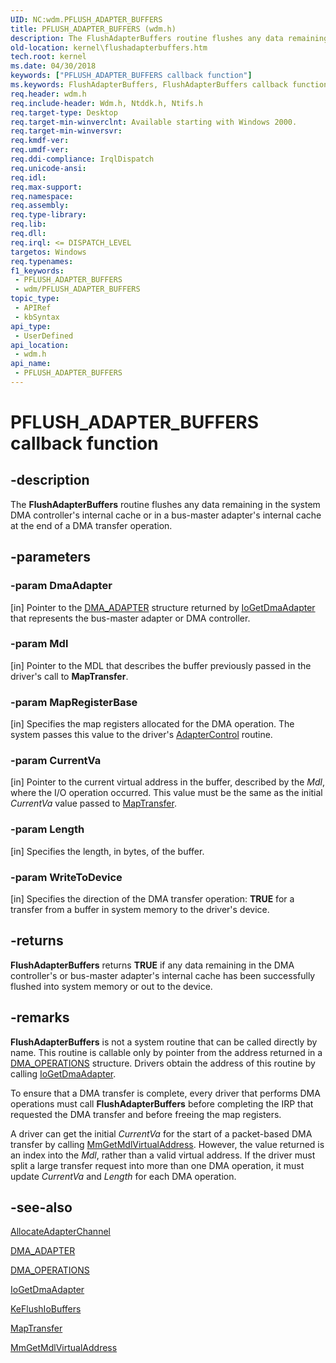 ```yaml
---
UID: NC:wdm.PFLUSH_ADAPTER_BUFFERS
title: PFLUSH_ADAPTER_BUFFERS (wdm.h)
description: The FlushAdapterBuffers routine flushes any data remaining in the system DMA controller's internal cache or in a bus-master adapter's internal cache at the end of a DMA transfer operation.
old-location: kernel\flushadapterbuffers.htm
tech.root: kernel
ms.date: 04/30/2018
keywords: ["PFLUSH_ADAPTER_BUFFERS callback function"]
ms.keywords: FlushAdapterBuffers, FlushAdapterBuffers callback function [Kernel-Mode Driver Architecture], PFLUSH_ADAPTER_BUFFERS, PFLUSH_ADAPTER_BUFFERS callback, kdma_97ac2c04-7f7e-495d-b846-d4f0ea27bdac.xml, kernel.flushadapterbuffers, wdm/FlushAdapterBuffers
req.header: wdm.h
req.include-header: Wdm.h, Ntddk.h, Ntifs.h
req.target-type: Desktop
req.target-min-winverclnt: Available starting with Windows 2000.
req.target-min-winversvr: 
req.kmdf-ver: 
req.umdf-ver: 
req.ddi-compliance: IrqlDispatch
req.unicode-ansi: 
req.idl: 
req.max-support: 
req.namespace: 
req.assembly: 
req.type-library: 
req.lib: 
req.dll: 
req.irql: <= DISPATCH_LEVEL
targetos: Windows
req.typenames: 
f1_keywords:
 - PFLUSH_ADAPTER_BUFFERS
 - wdm/PFLUSH_ADAPTER_BUFFERS
topic_type:
 - APIRef
 - kbSyntax
api_type:
 - UserDefined
api_location:
 - wdm.h
api_name:
 - PFLUSH_ADAPTER_BUFFERS
---
```


# PFLUSH_ADAPTER_BUFFERS callback function


## -description

The <b>FlushAdapterBuffers</b> routine flushes any data remaining in the system DMA controller's internal cache or in a bus-master adapter's internal cache at the end of a DMA transfer operation.

## -parameters

### -param DmaAdapter 

[in]
Pointer to the <a href="/windows-hardware/drivers/ddi/wdm/ns-wdm-_dma_adapter">DMA_ADAPTER</a> structure returned by <a href="/windows-hardware/drivers/ddi/wdm/nf-wdm-iogetdmaadapter">IoGetDmaAdapter</a> that represents the bus-master adapter or DMA controller.

### -param Mdl 

[in]
Pointer to the MDL that describes the buffer previously passed in the driver's call to <b>MapTransfer</b>.

### -param MapRegisterBase 

[in]
Specifies the map registers allocated for the DMA operation.  The system passes this value  to the driver's <a href="/windows-hardware/drivers/ddi/wdm/nc-wdm-driver_control">AdapterControl</a> routine.

### -param CurrentVa 

[in]
Pointer to the current virtual address in the buffer, described by the <i>Mdl</i>, where the I/O operation occurred. This value must be the same as the initial <i>CurrentVa</i> value passed to <a href="/windows-hardware/drivers/ddi/wdm/nc-wdm-pmap_transfer">MapTransfer</a>.

### -param Length 

[in]
Specifies the length, in bytes, of the buffer.

### -param WriteToDevice 

[in]
Specifies the direction of the DMA transfer operation: <b>TRUE</b> for a transfer from a buffer in system memory to the driver's device.

## -returns

<b>FlushAdapterBuffers</b> returns <b>TRUE</b> if any data remaining in the DMA controller's or bus-master adapter's internal cache has been successfully flushed into system memory or out to the device.

## -remarks

<b>FlushAdapterBuffers</b>
           is not a system routine that can be called directly by name. This routine is callable only by pointer from the address returned in a 
          <a href="/windows-hardware/drivers/ddi/wdm/ns-wdm-_dma_operations">DMA_OPERATIONS</a>
           structure. Drivers obtain the address of this routine by calling <a href="/windows-hardware/drivers/ddi/wdm/nf-wdm-iogetdmaadapter">IoGetDmaAdapter</a>.

To ensure that a DMA transfer is complete, every driver that performs DMA operations must call <b>FlushAdapterBuffers</b> before completing the IRP that requested the DMA transfer and before freeing the map registers.

A driver can get the initial <i>CurrentVa</i> for the start of a packet-based DMA transfer by calling <a href="/windows-hardware/drivers/kernel/mm-bad-pointer">MmGetMdlVirtualAddress</a>. However, the value returned is an index into the <i>Mdl</i>, rather than a valid virtual address. If the driver must split a large transfer request into more than one DMA operation, it must update <i>CurrentVa</i> and <i>Length</i> for each DMA operation.

## -see-also

<a href="/windows-hardware/drivers/ddi/wdm/nc-wdm-pallocate_adapter_channel">AllocateAdapterChannel</a>



<a href="/windows-hardware/drivers/ddi/wdm/ns-wdm-_dma_adapter">DMA_ADAPTER</a>



<a href="/windows-hardware/drivers/ddi/wdm/ns-wdm-_dma_operations">DMA_OPERATIONS</a>



<a href="/windows-hardware/drivers/ddi/wdm/nf-wdm-iogetdmaadapter">IoGetDmaAdapter</a>



<a href="/windows-hardware/drivers/ddi/wdm/nf-wdm-keflushiobuffers">KeFlushIoBuffers</a>



<a href="/windows-hardware/drivers/ddi/wdm/nc-wdm-pmap_transfer">MapTransfer</a>



<a href="/windows-hardware/drivers/kernel/mm-bad-pointer">MmGetMdlVirtualAddress</a>

